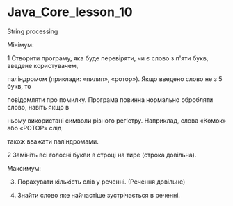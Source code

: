 # Java_Core_lesson_10
String processing

Мінімум:

1 Створити програму, яка буде перевіряти, чи є слово з п'яти букв, введене користувачем,

паліндромом (приклади: «пилип», «ротор»). Якщо введено слово не з 5 букв, то

повідомляти про помилку. Програма повинна нормально обробляти слово, навіть якщо в

ньому використані символи різного регістру. Наприклад, слова «Комок» або «РОТОР» слід

також вважати паліндромами.

2 Замініть всі голосні букви в строці на тире (строка довільна).



Максимум:

3. Порахувати кількість слів у реченні. (Речення довільне)

4. Знайти слово яке найчастіше зустрічається в реченні.
